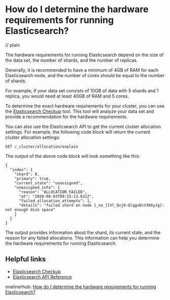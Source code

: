 # How do I determine the hardware requirements for running Elasticsearch?
// plain

The hardware requirements for running Elasticsearch depend on the size of the data set, the number of shards, and the number of replicas.

Generally, it is recommended to have a minimum of 4GB of RAM for each Elasticsearch node, and the number of cores should be equal to the number of shards.

For example, if your data set consists of 10GB of data with 5 shards and 1 replica, you would need at least 40GB of RAM and 5 cores.

To determine the exact hardware requirements for your cluster, you can use the [Elasticsearch Checkup](https://www.elastic.co/guide/en/elasticsearch/reference/current/cluster-nodes-allocation.html#_check_cluster_allocation) tool. This tool will analyze your data set and provide a recommendation for the hardware requirements.

You can also use the Elasticsearch API to get the current cluster allocation settings. For example, the following code block will return the current cluster allocation settings:

```
GET /_cluster/allocation/explain
```

The output of the above code block will look something like this:

```
{
  "index": {
    "shard": 0,
    "primary": true,
    "current_state": "unassigned",
    "unassigned_info": {
      "reason": "ALLOCATION_FAILED",
      "at": "2020-08-03T09:15:13.631Z",
      "failed_allocation_attempts": 1,
      "details": "failed shard on node [_na_][Vl_QvjO-QlqgvDcV3K6yJg]: not enough disk space"
    }
  }
}
```

The output provides information about the shard, its current state, and the reason for any failed allocations. This information can help you determine the hardware requirements for running Elasticsearch.

## Helpful links

- [Elasticsearch Checkup](https://www.elastic.co/guide/en/elasticsearch/reference/current/cluster-nodes-allocation.html#_check_cluster_allocation)
- [Elasticsearch API Reference](https://www.elastic.co/guide/en/elasticsearch/reference/current/allocation-explain.html)

onelinerhub: [How do I determine the hardware requirements for running Elasticsearch?](https://onelinerhub.com/elasticsearch/how-do-i-determine-the-hardware-requirements-for-running-elasticsearch)